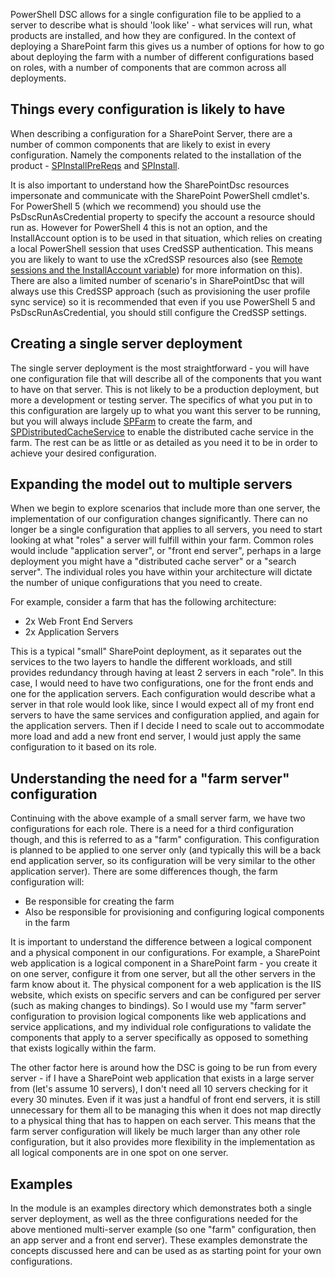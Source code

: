 PowerShell DSC allows for a single configuration file to be applied to a server to describe
what is should 'look like' - what services will run, what products are installed, and how
they are configured.
In the context of deploying a SharePoint farm this gives us a number of options for how to
go about deploying the farm with a number of different configurations based on roles, with
a number of components that are common across all deployments.

## Things every configuration is likely to have

When describing a configuration for a SharePoint Server, there are a number of common
components that are likely to exist in every configuration.
Namely the components related to the installation of the product -
[SPInstallPreReqs](SPInstallPreReqs) and [SPInstall](SPInstall).

It is also important to understand how the SharePointDsc resources impersonate and communicate
with the SharePoint PowerShell cmdlet's.
For PowerShell 5 (which we recommend) you should use the PsDscRunAsCredential property to specify
 the account a resource should run as.
However for PowerShell 4 this is not an option, and the InstallAccount option is to be used in
that situation, which relies on creating a local PowerShell session that uses CredSSP authentication.
This means you are likely to want to use the xCredSSP resources also (see [Remote sessions and
the InstallAccount variable](Remote-sessions-and-the-InstallAccount-variable)) for more information
on this).
There are also a limited number of scenario's in SharePointDsc that will always use this CredSSP
approach (such as provisioning the user profile sync service) so it is recommended that even if
you use PowerShell 5 and PsDscRunAsCredential, you should still configure the CredSSP settings.

## Creating a single server deployment

The single server deployment is the most straightforward - you will have one configuration file
that will describe all of the components that you want to have on that server.
This is not likely to be a production deployment, but more a development or testing server.
The specifics of what you put in to this configuration are largely up to what you want this server
to be running, but you will always include [SPFarm](SPFarm) to create the farm, and
[SPDistributedCacheService](SPDistributedCacheService) to enable the distributed cache service
in the farm.
The rest can be as little or as detailed as you need it to be in order to achieve your desired
configuration.

## Expanding the model out to multiple servers

When we begin to explore scenarios that include more than one server, the implementation of our
configuration changes significantly.
There can no longer be a single configuration that applies to all servers, you need to start
looking at what "roles" a server will fulfill within your farm.
Common roles would include "application server", or "front end server", perhaps in a large
deployment you might have a "distributed cache server" or a "search server".
The individual roles you have within your architecture will dictate the number of unique
configurations that you need to create.

For example, consider a farm that has the following architecture:

- 2x Web Front End Servers
- 2x Application Servers

This is a typical "small" SharePoint deployment, as it separates out the services to the two layers to
handle the different workloads, and still provides redundancy through having at least 2 servers in
each "role".
In this case, I would need to have two configurations, one for the front ends and one for the
application servers.
Each configuration would describe what a server in that role would look like, since I would expect
all of my front end servers to have the same services and configuration applied, and again for the
application servers.
Then if I decide I need to scale out to accommodate more load and add a new front end server, I would
just apply the same configuration to it based on its role.

## Understanding the need for a "farm server" configuration

Continuing with the above example of a small server farm, we have two configurations for each role.
There is a need for a third configuration though, and this is referred to as a "farm" configuration.
This configuration is planned to be applied to one server only (and typically this will be a back end
application server, so its configuration will be very similar to the other application server).
There are some differences though, the farm configuration will:

- Be responsible for creating the farm
- Also be responsible for provisioning and configuring logical components in the farm

It is important to understand the difference between a logical component and a physical component in
our configurations.
For example, a SharePoint web application is a logical component in a SharePoint farm - you create it
on one server, configure it from one server, but all the other servers in the farm know about it.
The physical component for a web application is the IIS website, which exists on specific servers and
can be configured per server (such as making changes to bindings).
So I would use my "farm server" configuration to provision logical components like web applications and
service applications, and my individual role configurations to validate the components that apply to a
server specifically as opposed to something that exists logically within the farm.

The other factor here is around how the DSC is going to be run from every server - if I have a SharePoint
web application that exists in a large server from (let's assume 10 servers), I don't need all 10 servers
checking for it every 30 minutes.
Even if it was just a handful of front end servers, it is still unnecessary for them all to be managing
this when it does not map directly to a physical thing that has to happen on each server.
This means that the farm server configuration will likely be much larger than any other role
configuration, but it also provides more flexibility in the implementation as all logical components are
in one spot on one server.

## Examples

In the module is an examples directory which demonstrates both a single server deployment, as well as the
three configurations needed for the above mentioned multi-server example (so one "farm" configuration,
then an app server and a front end server).
These examples demonstrate the concepts discussed here and can be used as as starting point for your own
configurations.
